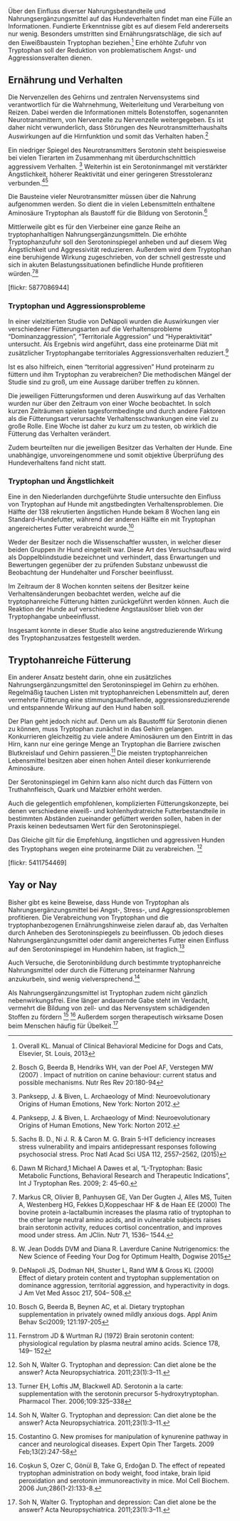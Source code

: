 Über den Einfluss diverser Nahrungsbestandteile und Nahrungsergänzungsmittel auf das Hundeverhalten findet man eine Fülle an Informationen. Fundierte Erkenntnisse gibt es auf diesem Feld andererseits nur wenig. 
Besonders umstritten sind Ernährungsratschläge, die sich auf den Eiweißbaustein Tryptophan beziehen.[^1]
Eine erhöhte Zufuhr von Tryptophan soll der Reduktion von problematischem Angst- und Aggressionsveralten dienen.


## Ernährung und Verhalten


Die Nervenzellen des Gehirns und zentralen Nervensystems sind verantwortlich für die Wahrnehmung, Weiterleitung und Verarbeitung von Reizen. Dabei werden die Informationen mittels Botenstoffen, sogenannten Neurotransmittern, von Nervenzelle zu Nervenzelle weitergegeben. 
Es ist daher nicht verwunderlich, dass Störungen des Neurotransmitterhaushalts Auswirkungen auf die Hirnfunktion und somit das Verhalten haben.[^2]

Ein niedriger Spiegel des Neurotransmitters Serotonin steht beispiesweise bei vielen Tierarten im Zusammenhang mit überdurchschnittlich aggressivem Verhalten. [^4] Weiterhin ist ein Serotoninmangel mit verstärkter Ängstlichkeit, höherer Reaktivität und einer geringeren Stresstoleranz verbunden.[^4][^5]

Die Bausteine vieler Neurotransmitter müssen über die Nahrung aufgenommen werden. 
So dient die in vielen Lebensmitteln enthaltene Aminosäure Tryptophan als Baustoff für die Bildung von Serotonin.[^6] 

Mittlerweile gibt es für den Vierbeiner eine ganze Reihe an tryptophanhaltigen Nahrungsergänzungsmitteln. Die erhöhte Tryptophanzufuhr soll den Serotoninspiegel anheben und auf diesem Weg Ängstlichkeit und Aggressivität reduzieren. Außerdem wird dem Tryptophan eine beruhigende Wirkung zugeschrieben, von der schnell gestresste und sich in akuten Belastungssituationen befindliche Hunde profitieren würden.[^7][^8] 

[flickr: 5877086944]



### Tryptophan und Aggressionsprobleme

In einer vielzitierten Studie von DeNapoli wurden die Auswirkungen vier verschiedener Fütterungsarten auf die Verhaltensprobleme “Dominanzaggression”, “Territoriale Aggression” und “Hyperaktivität” untersucht. Als Ergebnis wird angeführt, dass eine proteinarme Diät mit zusätzlicher Tryptophangabe territoriales Aggressionsverhalten reduziert.[^9]

Ist es also hilfreich, einen “territorial aggressiven” Hund proteinarm zu füttern und ihm Tryptophan zu verabreichen? Die methodischen Mängel der Studie sind zu groß, um eine Aussage darüber treffen zu können. 

Die jeweiligen Fütterungsformen und deren Auswirkung auf das Verhalten wurden nur über den Zeitraum von einer Woche beobachtet. In solch kurzen Zeiträumen spielen tagesformbedingte und durch andere Faktoren als die Fütterungsart verursachte  Verhaltensschwankungen eine viel zu große Rolle. Eine Woche ist daher zu kurz um zu testen, ob wirklich die Fütterung das Verhalten verändert. 

Zudem beurteilten nur die jeweiligen Besitzer das Verhalten der Hunde. Eine unabhängige, unvoreingenommene und somit objektive Überprüfung des Hundeverhaltens fand nicht statt. 




### Tryptophan und Ängstlichkeit


Eine in den Niederlanden durchgeführte Studie untersuchte den Einfluss von Tryptophan auf Hunde mit angstbedingten Verhaltensproblemen. 
Die Hälfte der 138 rekrutierten ängstlichen Hunde bekam 8 Wochen lang ein Standard-Hundefutter, während der anderen Hälfte ein mit Tryptophan angereichertes Futter verabreicht wurde.[^10]

Weder der Besitzer noch die Wissenschaftler wussten, in welcher dieser beiden Gruppen ihr Hund eingeteilt war. Diese Art des Versuchsaufbau wird als Doppelblindstudie bezeichnet und verhindert, dass Erwartungen und Bewertungen gegenüber der zu prüfenden Substanz unbewusst die Beobachtung der Hundehalter und Forscher beeinflusst. 

Im Zeitraum der 8 Wochen konnten seitens der Besitzer keine Verhaltensänderungen beobachtet werden, welche auf die tryptophanreiche Fütterung hätten zurückgeführt werden können.  Auch die Reaktion der Hunde auf verschiedene Angstauslöser blieb von der Tryptophangabe unbeeinflusst. 

Insgesamt konnte in dieser Studie also keine angstreduzierende Wirkung des Tryptophanzusatzes festgestellt werden.

## Tryptohanreiche Fütterung

Ein anderer Ansatz besteht darin, ohne ein zusätzliches Nahrungsergänzungsmittel den Serotoninspiegel im Gehirn zu erhöhen. Regelmäßig tauchen Listen mit tryptophanreichen Lebensmitteln auf, deren vermehrte Fütterung eine stimmungsaufhellende, aggressionsreduzierende und entspannende Wirkung auf den Hund haben soll. 


Der Plan geht jedoch nicht auf. Denn um als Baustofff für Serotonin dienen zu können, muss Tryptophan zunächst in das Gehirn gelangen. Konkurrieren gleichzeitig zu viele andere Aminosäuren um den Eintritt in das Hirn, kann nur eine geringe Menge an Tryptophan die Barriere zwischen Blutkreislauf und Gehirn passieren.[^11] Die meisten tryptophanreichen Lebensmittel besitzen aber einen hohen Anteil dieser konkurrierende Aminosäure.

Der Serotoninspiegel im Gehirn kann also nicht durch das Füttern von Truthahnfleisch, Quark und Malzbier erhöht werden.

Auch die gelegentlich empfohlenen, komplizierten Fütterungskonzepte, bei denen verschiedene eiweiß- und kohlenhydratreiche Futterbestandteile in bestimmten Abständen zueinander gefüttert werden sollen, haben in der Praxis keinen bedeutsamen Wert für den Serotoninspiegel.

Das Gleiche gilt für die Empfehlung, ängstlichen und aggressiven Hunden des Tryptophans wegen eine proteinarme Diät zu verabreichen. [^12]

[flickr: 5411754469]
## Yay or Nay

Bisher gibt es keine Beweise, dass Hunde von Tryptophan als Nahrungsergänzungsmittel bei Angst-, Stress-, und Aggressionsproblemen profitieren. 
Die Verabreichung von Tryptophan und die tryptophanbezogenen Ernährungshinweise zielen darauf ab, das Verhalten durch Anheben des Serotoninspiegels zu beeinflussen.
Ob jedoch dieses Nahrungsergänzungsmittel oder damit angereichertes Futter einen Einfluss auf den Serotoninspiegel im Hundehirn haben, ist fraglich.[^13]

Auch Versuche, die Serotoninbildung durch bestimmte tryptophanreiche Nahrungsmittel oder durch die Fütterung proteinarmer Nahrung anzukurbeln, sind wenig vielversprechend.[^12]

Als Nahrungsergänzungsmittel ist Tryptophan zudem nicht gänzlich nebenwirkungsfrei. Eine länger andauernde Gabe steht im Verdacht, vermehrt die Bildung von zell- und das Nervensystem schädigenden Stoffen zu fördern [^14] [^15] Außerdem sorgen therapeutisch wirksame Dosen beim Menschen häufig für Übelkeit.[^12]

[^1]: Overall KL. Manual of Clinical Behavioral Medicine for Dogs and Cats, Elsevier, St. Louis, 2013



[^2]: Bosch G, Beerda B, Hendriks WH, van der Poel AF, Verstegen MW (2007) . Impact of nutrition on canine behaviour: current status and possible mechanisms. Nutr Res Rev 20:180-94

[^3]: Coccaro EF. Central serotonin and impulsive aggression. British Journal of Psychiatry Supplements. 1989;8:52–62.

[^4]: Panksepp, J. & Biven, L.  Archaeology of Mind: Neuroevolutionary Origins of Human Emotions, New York: Norton 2012.

[^5]: Sachs B. D., Ni J. R. & Caron M. G. Brain 5-HT deficiency increases stress vulnerability and impairs antidepressant responses following psychosocial stress. Proc Natl Acad Sci USA 112, 2557–2562, (2015)

[^6]:  Dawn M Richard,1 Michael A Dawes et al, “L-Tryptophan: Basic Metabolic Functions, Behavioral Research and Therapeutic Indications”, Int J Tryptophan Res. 2009; 2: 45–60.

[^7]: Markus CR, Olivier B, Panhuysen GE, Van Der Gugten J, Alles MS, Tuiten A, Westenberg HG, Fekkes D,Koppeschaar HF & de Haan EE (2000) The bovine protein a-lactalbumin increases the plasma ratio of tryptophan to the other large neutral amino acids, and in vulnerable subjects raises brain serotonin activity, reduces cortisol concentration, and improves mood under stress. Am JClin. Nutr 71, 1536– 1544.

[^8]: W. Jean Dodds DVM and Diana R. Laverdure Canine Nutrigenomics: the New Science of Feeding Your Dog for Optimum Health, Dogwise 2015

[^9]:  DeNapoli JS, Dodman NH, Shuster L, Rand WM & Gross KL (2000) Effect of dietary protein content and tryptophan supplementation on dominance aggression, territorial aggression, and hyperactivity in dogs. J Am Vet Med Assoc 217, 504– 508.

[^10]: Bosch G, Beerda B, Beynen AC, et al. Dietary tryptophan supplementation in privately owned mildly anxious dogs. Appl Anim Behav Sci2009; 121:197-205

[^11]: Fernstrom JD & Wurtman RJ (1972) Brain serotonin content: physiological regulation by plasma neutral amino acids. Science 178, 149– 152

[^12]: Soh N, Walter G. Tryptophan and depression: Can diet alone be the answer? Acta Neuropsychiatrica. 2011;23(1):3–11.

[^13]: Turner EH, Loftis JM, Blackwell AD. Serotonin a la carte: supplementation with the serotonin precursor 5-hydroxytryptophan. Pharmacol Ther. 2006;109:325–338

[^14]: Costantino G. New promises for manipulation of kynurenine pathway in cancer and neurological diseases. Expert Opin Ther Targets. 2009 Feb;13(2):247-58

[^15]: Coşkun S, Ozer C, Gönül B, Take G, Erdoğan D. The effect of repeated tryptophan administration on body weight, food intake, brain lipid peroxidation and serotonin immunoreactivity in mice. Mol Cell Biochem. 2006 Jun;286(1-2):133-8.
